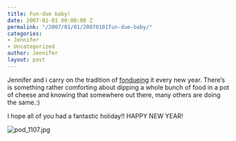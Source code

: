 ```yaml
---
title: Fun-due baby!
date: 2007-01-01 00:00:00 Z
permalink: "/2007/01/01/20070101fun-due-baby/"
categories:
- Jennifer
- Uncategorized
author: Jennifer
layout: post
---
```


Jennifer and i carry on the tradition of [fondueing](http://en.wikipedia.org/wiki/Fondue "fondueing") it every new year. There&#8217;s is something rather comforting about dipping a whole bunch of food in a pot of cheese and knowing that somewhere out there, many others are doing the same.:)

I hope all of you had a fantastic holiday!! HAPPY NEW YEAR!

<img id="image100" alt="pod_1107.jpg" src="/teamelam/assets/images/Fun-due-baby/1167687881000-missing.jpg" />
